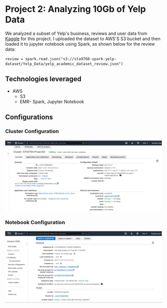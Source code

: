 # Project 2: Analyzing 10Gb of Yelp Data

We analyzed a subset of Yelp's business, reviews and user data from [Kaggle](https://www.kaggle.com/yelp-dataset/yelp-dataset#yelp_academic_dataset_user.json) for this project. I uploaded the dataset to AWS'S S3 bucket and then loaded it to jupyter notebook using Spark, as shown below for the review data:

```{python}
review = spark.read.json("s3://sta9760-spark-yelp-dataset/Yelp_Data/yelp_academic_dataset_review.json")
```
## Technologies leveraged
* AWS
    * S3
    * EMR- Spark, Jupyter Notebook

## Configurations
### Cluster Configuration
![](assets/cluster_configuration.png)

### Notebook Configuration
![](assets/notebook_configuration.png)